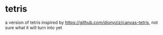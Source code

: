 # tetris
a version of tetris inspired by https://github.com/dionyziz/canvas-tetris, not sure what it will turn into yet
